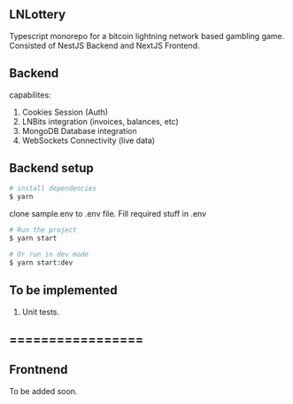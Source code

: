 ## LNLottery

Typescript monorepo for a bitcoin lightning network based gambling game. Consisted of NestJS Backend and NextJS Frontend.

## Backend

capabilites:

1. Cookies Session (Auth)
2. LNBits integration (invoices, balances, etc)
3. MongoDB Database integration
4. WebSockets Connectivity (live data)

## Backend setup

```bash
# install dependencies
$ yarn
```

clone sample.env to .env file.
Fill required stuff in .env

```bash
# Run the project
$ yarn start

# Or run in dev mode
$ yarn start:dev
```

## To be implemented

1. Unit tests.

## =================

## Frontnend

To be added soon.

